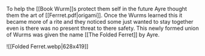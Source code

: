 To help the [[Book Wurm]]s protect them self in the future Ayre thought them the art of [[Ferrret.pdf|origami]]. Once the Wurms learned this it became more of a rite and they noticed some just wanted to stay together even is there was no present threat to there safety. This newly formed union of Wurms was given the name [[The Folded Ferret]] by Ayre. 

![[Folded Ferret.webp|628x419]]